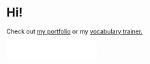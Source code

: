 <h1>Hi!</h1>

Check out <a href="https://privacyy.ch">my portfolio</a> or my <a href="https://vercel.privacyy.ch">vocabulary trainer.</a>


<a href="https://privacyy.ch">
<img src="checkout_portfolio.svg" width="213" height="41" alt="Check out my work">
</a>
